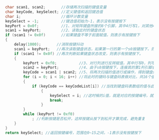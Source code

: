 ﻿```c++ {class=line-numbers}
    char scan1, scan2;       //存储两次扫描的键值变量
    char keyCode, keySelect; //定义键值和返回键选值
    char i;                  //循环计数变量
    keySelect = -1;          //键选值初始为-1，表示没有按键按下
    keyPort = 0x0f;          //1、对矩阵键盘所接的8个引脚，其中4行写1，对其他4列写0
    scan1 = keyPort;         //2、读取此时的键盘状态
    if (scan1 != 0x0f)       //如果键盘不等于前面赋值，则表示有按键按下
    {
        delay(1000);       //消除按键抖动
        scan1 = keyPort;   //再次读取键盘状态，如果第一行的第一个s0按键按下，则scan1=00001110
        if (scan1 != 0x0f) //再次判断如果键盘状态改变，则表示有按键按下。
        {
            keyPort = 0xf0;          //3、对行列进行反转赋值，其中行写0，列写1
            scan2 = keyPort;         //4、由于s0按键按下，连接其的第1列引脚会被拉低为0，变成scan2=11100000
            keyCode = scan1 | scan2; //5、将两次扫描的值进行或操作，得到键盘值的扫描码，以便和键码表比选
            for (i = 0; i < 16; i++) //将此时的键码与键盘码表做对比，共16个值
            {
                if (keyCode == keyCodeList[i]) //当找到键盘码表数组的值与此时的按键键码一致时
                    {
                        keySelect = i; //这时候的i值，就是对应的按键编号，就是按下的那个按键
                        break;
                    }
            }
            while (keyPort != 0xf0)
                ; //判断按键是否松开，这样按键从按下到松开才算完成，避免重复
        }
    }
    return keySelect; //返回按键编号，范围在0~15之间，-1表示没有按键按下
```




```c++ {class=line-numbers}
        
```